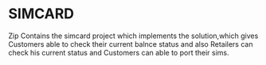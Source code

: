 # SIMCARD
Zip Contains the simcard project which implements the solution,which gives Customers able to check their current balnce status and also Retailers can check his current status and Customers can able to port their sims.
